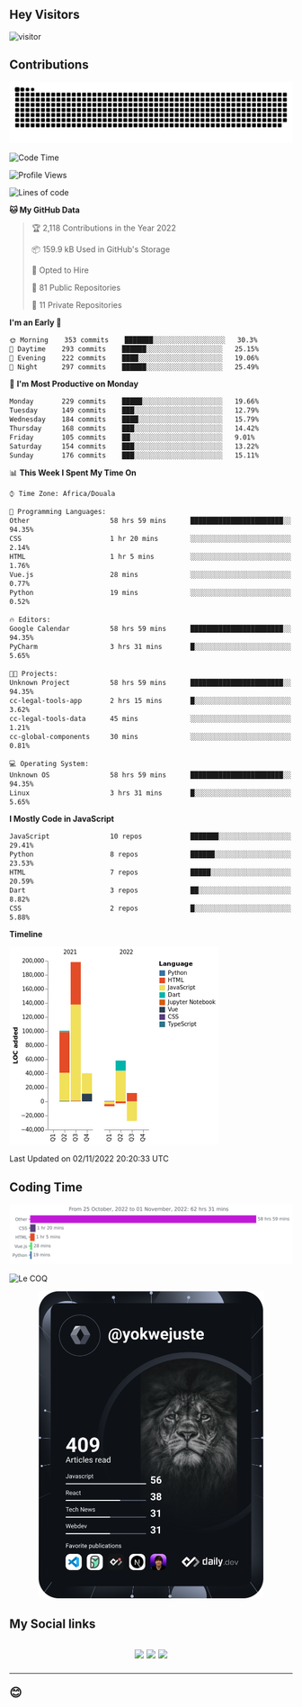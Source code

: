 ## Hey Visitors
![visitor](https://profile-counter.glitch.me/yokwejuste/count.svg)

## Contributions
<p align="center">
  <img src="https://raw.githubusercontent.com/yokwejuste/yokwejuste/output/github-contribution-grid-snake.svg" />
</p>

<!--START_SECTION:waka-->
![Code Time](http://img.shields.io/badge/Code%20Time-1%2C247%20hrs%2015%20mins-blue)

![Profile Views](http://img.shields.io/badge/Profile%20Views-13-blue)

![Lines of code](https://img.shields.io/badge/From%20Hello%20World%20I%27ve%20Written-372%20Thousand%20lines%20of%20code-blue)

**🐱 My GitHub Data** 

> 🏆 2,118 Contributions in the Year 2022
 > 
> 📦 159.9 kB Used in GitHub's Storage 
 > 
> 💼 Opted to Hire
 > 
> 📜 81 Public Repositories 
 > 
> 🔑 11 Private Repositories  
 > 
**I'm an Early 🐤** 

```text
🌞 Morning    353 commits    ███████░░░░░░░░░░░░░░░░░░   30.3% 
🌆 Daytime    293 commits    ██████░░░░░░░░░░░░░░░░░░░   25.15% 
🌃 Evening    222 commits    ████░░░░░░░░░░░░░░░░░░░░░   19.06% 
🌙 Night      297 commits    ██████░░░░░░░░░░░░░░░░░░░   25.49%

```
📅 **I'm Most Productive on Monday** 

```text
Monday       229 commits    █████░░░░░░░░░░░░░░░░░░░░   19.66% 
Tuesday      149 commits    ███░░░░░░░░░░░░░░░░░░░░░░   12.79% 
Wednesday    184 commits    ████░░░░░░░░░░░░░░░░░░░░░   15.79% 
Thursday     168 commits    ███░░░░░░░░░░░░░░░░░░░░░░   14.42% 
Friday       105 commits    ██░░░░░░░░░░░░░░░░░░░░░░░   9.01% 
Saturday     154 commits    ███░░░░░░░░░░░░░░░░░░░░░░   13.22% 
Sunday       176 commits    ███░░░░░░░░░░░░░░░░░░░░░░   15.11%

```


📊 **This Week I Spent My Time On** 

```text
⌚︎ Time Zone: Africa/Douala

💬 Programming Languages: 
Other                    58 hrs 59 mins      ███████████████████████░░   94.35% 
CSS                      1 hr 20 mins        ░░░░░░░░░░░░░░░░░░░░░░░░░   2.14% 
HTML                     1 hr 5 mins         ░░░░░░░░░░░░░░░░░░░░░░░░░   1.76% 
Vue.js                   28 mins             ░░░░░░░░░░░░░░░░░░░░░░░░░   0.77% 
Python                   19 mins             ░░░░░░░░░░░░░░░░░░░░░░░░░   0.52%

🔥 Editors: 
Google Calendar          58 hrs 59 mins      ███████████████████████░░   94.35% 
PyCharm                  3 hrs 31 mins       █░░░░░░░░░░░░░░░░░░░░░░░░   5.65%

🐱‍💻 Projects: 
Unknown Project          58 hrs 59 mins      ███████████████████████░░   94.35% 
cc-legal-tools-app       2 hrs 15 mins       █░░░░░░░░░░░░░░░░░░░░░░░░   3.62% 
cc-legal-tools-data      45 mins             ░░░░░░░░░░░░░░░░░░░░░░░░░   1.21% 
cc-global-components     30 mins             ░░░░░░░░░░░░░░░░░░░░░░░░░   0.81%

💻 Operating System: 
Unknown OS               58 hrs 59 mins      ███████████████████████░░   94.35% 
Linux                    3 hrs 31 mins       █░░░░░░░░░░░░░░░░░░░░░░░░   5.65%

```

**I Mostly Code in JavaScript** 

```text
JavaScript               10 repos            ███████░░░░░░░░░░░░░░░░░░   29.41% 
Python                   8 repos             ██████░░░░░░░░░░░░░░░░░░░   23.53% 
HTML                     7 repos             █████░░░░░░░░░░░░░░░░░░░░   20.59% 
Dart                     3 repos             ██░░░░░░░░░░░░░░░░░░░░░░░   8.82% 
CSS                      2 repos             █░░░░░░░░░░░░░░░░░░░░░░░░   5.88%

```


**Timeline**

![Chart not found](https://raw.githubusercontent.com/yokwejuste/yokwejuste/master/charts/bar_graph.png) 


 Last Updated on 02/11/2022 20:20:33 UTC
<!--END_SECTION:waka-->

## Coding Time

[![wakatime-stats](https://github.com/yokwejuste/yokwejuste/blob/master/images/stat.svg)](https://wakatime.com/@yokwejuste)

![Le COQ](https://metrics.lecoq.io/yokwejuste/)
<p align="center">
  <a href="#"><img src="https://github.com/yokwejuste/yokwejuste/blob/master/devcard.svg" width="400" alt="Yonkeu K. Steve's Dev Card"/></a>
</p>
<h2>My Social links<h2>
<p align="center">
  <a href="https://twitter.com/yokwejuste"><img src="https://img.shields.io/badge/twitter-%231DA1F2.svg?style=for-the-badge&logo=Twitter&logoColor=white"></a>
  <a href="https://linkedin.com/in/yokwejuste"><img src="https://img.shields.io/badge/linkedin-%230077B5.svg?style=for-the-badge&logo=linkedin&logoColor=white"></a>
  <a href="https://instagram.com/yokwejuste0"><img src="https://img.shields.io/badge/instagram-%23E4405F.svg?style=for-the-badge&logo=Instagram&logoColor=white"></a>
</p>
<hr>
😊
